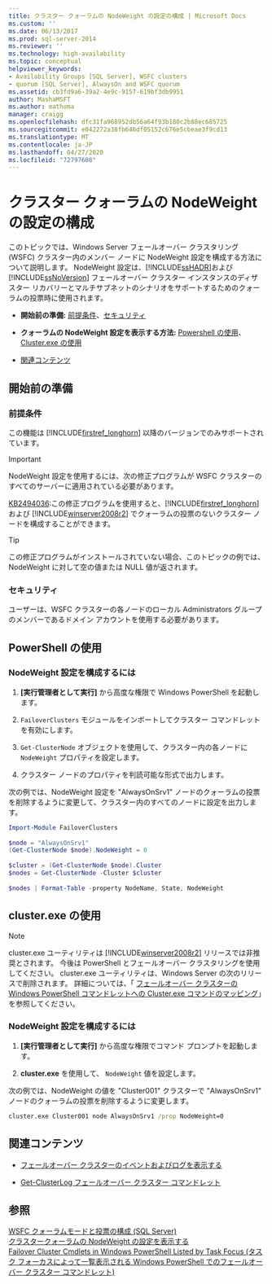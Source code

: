 ```yaml
---
title: クラスター クォーラムの NodeWeight の設定の構成 | Microsoft Docs
ms.custom: ''
ms.date: 06/13/2017
ms.prod: sql-server-2014
ms.reviewer: ''
ms.technology: high-availability
ms.topic: conceptual
helpviewer_keywords:
- Availability Groups [SQL Server], WSFC clusters
- quorum [SQL Server], AlwaysOn and WSFC quorum
ms.assetid: cb3fd9a6-39a2-4e9c-9157-619bf3db9951
author: MashaMSFT
ms.author: mathoma
manager: craigg
ms.openlocfilehash: dfc31fa968952db56a64f93b180c2b88ec685725
ms.sourcegitcommit: e042272a38fb646df05152c676e5cbeae3f9cd13
ms.translationtype: MT
ms.contentlocale: ja-JP
ms.lasthandoff: 04/27/2020
ms.locfileid: "72797608"
---
```

# <a name="configure-cluster-quorum-nodeweight-settings"></a>クラスター クォーラムの NodeWeight の設定の構成
  このトピックでは、Windows Server フェールオーバー クラスタリング (WSFC) クラスター内のメンバー ノードに NodeWeight 設定を構成する方法について説明します。 NodeWeight 設定は、[!INCLUDE[ssHADR](../../../includes/sshadr-md.md)]および [!INCLUDE[ssNoVersion](../../../includes/ssnoversion-md.md)] フェールオーバー クラスター インスタンスのディザスター リカバリーとマルチサブネットのシナリオをサポートするためのクォーラムの投票時に使用されます。  
  
-   **開始前の準備:** [前提条件](#Prerequisites)、[セキュリティ](#Security)  
  
-   **クォーラムの NodeWeight 設定を表示する方法:** [Powershell の使用](#PowerShellProcedure)、[Cluster.exe の使用](#CommandPromptProcedure)  
  
-   [関連コンテンツ](#RelatedContent)  
  
##  <a name="before-you-start"></a><a name="BeforeYouBegin"></a> 開始前の準備  
  
###  <a name="prerequisites"></a><a name="Prerequisites"></a> 前提条件  
 この機能は [!INCLUDE[firstref_longhorn](../../../includes/firstref-longhorn-md.md)] 以降のバージョンでのみサポートされています。  
  
> [!IMPORTANT]  
>  NodeWeight 設定を使用するには、次の修正プログラムが WSFC クラスターのすべてのサーバーに適用されている必要があります。  
>   
>  [KB2494036](https://support.microsoft.com/kb/2494036):この修正プログラムを使用すると、[!INCLUDE[firstref_longhorn](../../../includes/firstref-longhorn-md.md)] および [!INCLUDE[winserver2008r2](../../../includes/winserver2008r2-md.md)] でクォーラムの投票のないクラスター ノードを構成することができます。  
  
> [!TIP]  
>  この修正プログラムがインストールされていない場合、このトピックの例では、NodeWeight に対して空の値または NULL 値が返されます。  
  
###  <a name="security"></a><a name="Security"></a> セキュリティ  
 ユーザーは、WSFC クラスターの各ノードのローカル Administrators グループのメンバーであるドメイン アカウントを使用する必要があります。  
  
##  <a name="using-powershell"></a><a name="PowerShellProcedure"></a> PowerShell の使用  
  
### <a name="to-configure-nodeweight-settings"></a>NodeWeight 設定を構成するには
  
1.  **[実行管理者として実行]** から高度な権限で Windows PowerShell を起動します。  
  
2.  `FailoverClusters` モジュールをインポートしてクラスター コマンドレットを有効にします。  
  
3.  `Get-ClusterNode` オブジェクトを使用して、クラスター内の各ノードに `NodeWeight` プロパティを設定します。  
  
4.  クラスター ノードのプロパティを判読可能な形式で出力します。  
  
 次の例では、NodeWeight 設定を "AlwaysOnSrv1" ノードのクォーラムの投票を削除するように変更して、クラスター内のすべてのノードに設定を出力します。
  
```powershell  
Import-Module FailoverClusters  
  
$node = "AlwaysOnSrv1"  
(Get-ClusterNode $node).NodeWeight = 0  
  
$cluster = (Get-ClusterNode $node).Cluster  
$nodes = Get-ClusterNode -Cluster $cluster  
  
$nodes | Format-Table -property NodeName, State, NodeWeight  
```  
  
##  <a name="using-clusterexe"></a><a name="CommandPromptProcedure"></a> cluster.exe の使用  
  
> [!NOTE]  
>  cluster.exe ユーティリティは [!INCLUDE[winserver2008r2](../../../includes/winserver2008r2-md.md)] リリースでは非推奨とされます。  今後は PowerShell とフェールオーバー クラスタリングを使用してください。  cluster.exe ユーティリティは、Windows Server の次のリリースで削除されます。 詳細については、「 [フェールオーバー クラスターの Windows PowerShell コマンドレットへの Cluster.exe コマンドのマッピング](https://technet.microsoft.com/library/ee619744\(WS.10\).aspx)」を参照してください。  
  
### <a name="to-configure-nodeweight-settings"></a>NodeWeight 設定を構成するには
  
1.  **[実行管理者として実行]** から高度な権限でコマンド プロンプトを起動します。  
  
2.  **cluster.exe** を使用して、 `NodeWeight` 値を設定します。  

 次の例では、NodeWeight の値を "Cluster001" クラスターで "AlwaysOnSrv1" ノードのクォーラムの投票を削除するように変更します。  
  
```cmd
cluster.exe Cluster001 node AlwaysOnSrv1 /prop NodeWeight=0  
```  
  
##  <a name="related-content"></a><a name="RelatedContent"></a> 関連コンテンツ  
  
-   [フェールオーバー クラスターのイベントおよびログを表示する](https://technet.microsoft.com/library/cc772342\(WS.10\).aspx)  
  
-   [Get-ClusterLog フェールオーバー クラスター コマンドレット](https://technet.microsoft.com/library/ee461045.aspx)  
  
## <a name="see-also"></a>参照  
 [WSFC クォーラムモードと投票の構成 &#40;SQL Server&#41;](wsfc-quorum-modes-and-voting-configuration-sql-server.md)   
 [クラスタークォーラムの NodeWeight の設定を表示する](view-cluster-quorum-nodeweight-settings.md)   
 [Failover Cluster Cmdlets in Windows PowerShell Listed by Task Focus (タスク フォーカスによって一覧表示される Windows PowerShell でのフェールオーバー クラスター コマンドレット)](https://technet.microsoft.com/library/ee619761\(WS.10\).aspx)  
